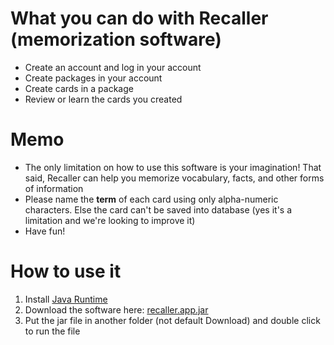 # What you can do with Recaller (memorization software)

- Create an account and log in your account
- Create packages in your account
- Create cards in a package
- Review or learn the cards you created

# Memo

- The only limitation on how to use this software is your imagination! That said, Recaller can help you memorize vocabulary, facts, and other forms of information
- Please name the **term** of each card using only alpha-numeric characters. Else the card can't be saved into database (yes it's a limitation and we're looking to improve it)
- Have fun!

# How to use it

1. Install [Java Runtime](https://www.java.com/en/)
2. Download the software here: [recaller.app.jar](https://github.com/xingl213/course-project-realmatrix/releases/tag/v1.0.0)
3. Put the jar file in another folder (not default Download) and double click to run the file
